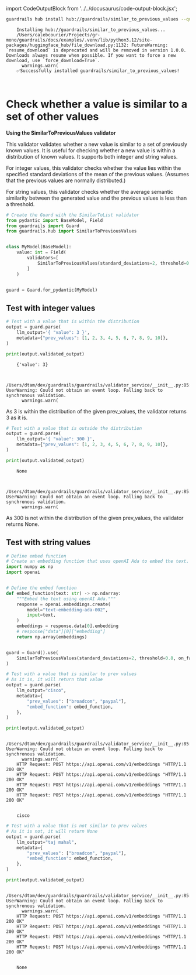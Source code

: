 import CodeOutputBlock from '../../docusaurus/code-output-block.jsx';

```bash
guardrails hub install hub://guardrails/similar_to_previous_values --quiet
```

<CodeOutputBlock lang="bash">

```
    Installing hub://guardrails/similar_to_previous_values...
    /Users/calebcourier/Projects/gr-mono/guardrails/docs/examples/.venv/lib/python3.12/site-packages/huggingface_hub/file_download.py:1132: FutureWarning: `resume_download` is deprecated and will be removed in version 1.0.0. Downloads always resume when possible. If you want to force a new download, use `force_download=True`.
      warnings.warn(
    ✅Successfully installed guardrails/similar_to_previous_values!
    
    
```

</CodeOutputBlock>

<!-- WARNING: THIS FILE WAS AUTOGENERATED! DO NOT EDIT! Instead, edit the notebook w/the location & name as this file. -->

# Check whether a value is similar to a set of other values

**Using the SimilarToPreviousValues validator**

This validator validates whether a new value is similar to a set of previously known values. It is useful for checking whether a new value is within a distribution of known values. It supports both integer and string values.

For integer values, this validator checks whether the value lies within the specified standard deviations of the mean of the previous values. (Assumes that the previous values are normally distributed.)

For string values, this validator checks whether the average semantic similarity between the generated value and the previous values is less than a threshold.



```python
# Create the Guard with the SimilarToList validator
from pydantic import BaseModel, Field
from guardrails import Guard
from guardrails.hub import SimilarToPreviousValues


class MyModel(BaseModel):
    value: int = Field(
        validators=[
            SimilarToPreviousValues(standard_deviations=2, threshold=0.8, on_fail="fix")
        ]
    )


guard = Guard.for_pydantic(MyModel)
```

## Test with integer values



```python
# Test with a value that is within the distribution
output = guard.parse(
    llm_output='{ "value": 3 }',
    metadata={"prev_values": [1, 2, 3, 4, 5, 6, 7, 8, 9, 10]},
)

print(output.validated_output)
```

<CodeOutputBlock lang="python">

```
    {'value': 3}


    /Users/dtam/dev/guardrails/guardrails/validator_service/__init__.py:85: UserWarning: Could not obtain an event loop. Falling back to synchronous validation.
      warnings.warn(
```

</CodeOutputBlock>

As 3 is within the distribution of the given prev_values, the validator returns 3 as it is.



```python
# Test with a value that is outside the distribution
output = guard.parse(
    llm_output='{ "value": 300 }',
    metadata={"prev_values": [1, 2, 3, 4, 5, 6, 7, 8, 9, 10]},
)

print(output.validated_output)
```

<CodeOutputBlock lang="python">

```
    None


    /Users/dtam/dev/guardrails/guardrails/validator_service/__init__.py:85: UserWarning: Could not obtain an event loop. Falling back to synchronous validation.
      warnings.warn(
```

</CodeOutputBlock>

As 300 is not within the distribution of the given prev_values, the validator returns None.


## Test with string values



```python
# Define embed function
# Create an embedding function that uses openAI Ada to embed the text.
import numpy as np
import openai


# Define the embed function
def embed_function(text: str) -> np.ndarray:
    """Embed the text using openAI Ada."""
    response = openai.embeddings.create(
        model="text-embedding-ada-002",
        input=text,
    )
    embeddings = response.data[0].embedding
    # response["data"][0]["embedding"]
    return np.array(embeddings)


guard = Guard().use(
    SimilarToPreviousValues(standard_deviations=2, threshold=0.8, on_fail="fix")
)
```


```python
# Test with a value that is similar to prev values
# As it is, it will return that value
output = guard.parse(
    llm_output="cisco",
    metadata={
        "prev_values": ["broadcom", "paypal"],
        "embed_function": embed_function,
    },
)

print(output.validated_output)
```

<CodeOutputBlock lang="python">

```
    /Users/dtam/dev/guardrails/guardrails/validator_service/__init__.py:85: UserWarning: Could not obtain an event loop. Falling back to synchronous validation.
      warnings.warn(
    HTTP Request: POST https://api.openai.com/v1/embeddings "HTTP/1.1 200 OK"
    HTTP Request: POST https://api.openai.com/v1/embeddings "HTTP/1.1 200 OK"
    HTTP Request: POST https://api.openai.com/v1/embeddings "HTTP/1.1 200 OK"
    HTTP Request: POST https://api.openai.com/v1/embeddings "HTTP/1.1 200 OK"


    cisco
```

</CodeOutputBlock>


```python
# Test with a value that is not similar to prev values
# As it is not, it will return None
output = guard.parse(
    llm_output="taj mahal",
    metadata={
        "prev_values": ["broadcom", "paypal"],
        "embed_function": embed_function,
    },
)

print(output.validated_output)
```

<CodeOutputBlock lang="python">

```
    /Users/dtam/dev/guardrails/guardrails/validator_service/__init__.py:85: UserWarning: Could not obtain an event loop. Falling back to synchronous validation.
      warnings.warn(
    HTTP Request: POST https://api.openai.com/v1/embeddings "HTTP/1.1 200 OK"
    HTTP Request: POST https://api.openai.com/v1/embeddings "HTTP/1.1 200 OK"
    HTTP Request: POST https://api.openai.com/v1/embeddings "HTTP/1.1 200 OK"
    HTTP Request: POST https://api.openai.com/v1/embeddings "HTTP/1.1 200 OK"


    None
```

</CodeOutputBlock>
